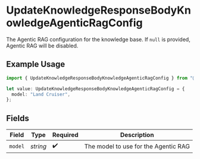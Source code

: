 # UpdateKnowledgeResponseBodyKnowledgeAgenticRagConfig

The Agentic RAG configuration for the knowledge base. If `null` is provided, Agentic RAG will be disabled.

## Example Usage

```typescript
import { UpdateKnowledgeResponseBodyKnowledgeAgenticRagConfig } from "@orq-ai/node/models/operations";

let value: UpdateKnowledgeResponseBodyKnowledgeAgenticRagConfig = {
  model: "Land Cruiser",
};
```

## Fields

| Field                                | Type                                 | Required                             | Description                          |
| ------------------------------------ | ------------------------------------ | ------------------------------------ | ------------------------------------ |
| `model`                              | *string*                             | :heavy_check_mark:                   | The model to use for the Agentic RAG |